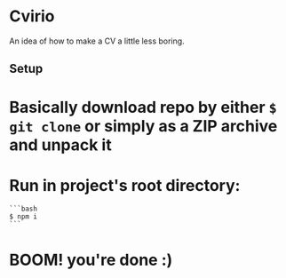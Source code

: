 Cvirio
======

An idea of how to make a CV a little less boring.

Setup
-----

# Basically download repo by either `$ git clone` or simply as a ZIP archive and unpack it
# Run in project's root directory:
    ```bash
    $ npm i
    ```
# BOOM! you're done :)


